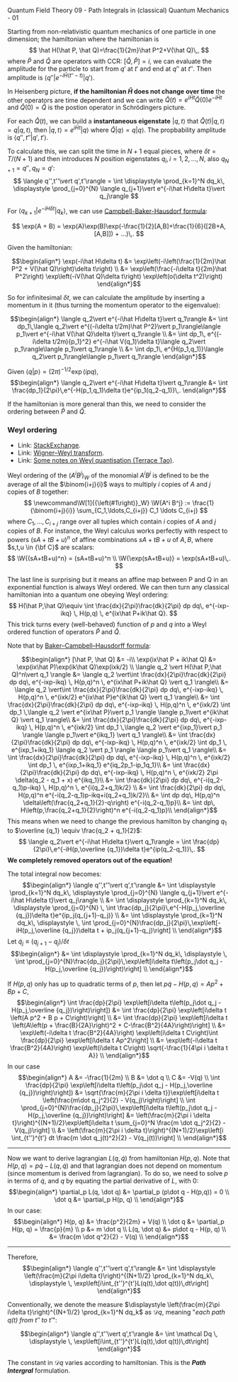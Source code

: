 Quantum Field Theory 09 - Path Integrals in (classical) Quantum Mechanics - 01

Starting from non-relativistic quantum mechanics of one particle in one dimension; the hamiltonian where the hamiltonian is
$$
\hat H(\hat P, \hat Q)=\frac{1}{2m}\hat P^2+V(\hat Q)\,,
$$
where $\hat P$ and $\hat Q$ are operators with CCR: $[\hat Q, \hat P] = i$, we can evaluate the amplitude for the particle to start from $q'$ at $t'$ and end at $q''$ at $t''$. Then amplitude is $\langle q''\vert e^{-i\hat H(t''-t)}\vert q'\rangle$.

In Heisenberg picture, **if the hamiltonian $\hat H$ does not change over time** the other operators are time dependent and we can write $\hat Q(t) = e^{i\hat Ht}\hat Q(0) e^{-i\hat Ht}$ and $\hat Q(0) = \hat Q$ is the postion operator in Schrödingers picture.

For each $\hat Q(t)$, we can build a **instantaneous eigenstate** $\vert q, t\rangle$ that $\hat Q(t)\vert q, t\rangle = q \vert q, t\rangle$, then $\vert q,t\rangle = e^{i\hat Ht}\vert q\rangle$ where $\hat Q\vert q \rangle = q \vert q \rangle$. The propbability amplitude is $\langle q'',t''\vert q',t'\rangle$.

To calculate this, we can split the time in $N+1$ equal pieces, where $\delta t = T/(N+1)$ and then introduces $N$ position eigenstates $q_i,\,i=1,2,...,N$, also $q_{N+1}=q'', q_N=q'$:
$$
\langle q'',t''\vert q',t'\rangle = \int \displaystyle \prod_{k=1}^N dq_k\, \displaystyle \prod_{j=0}^{N} \langle q_{j+1}\vert e^{-i\hat H\delta t}\vert q_j\rangle
$$

For $\langle q_{k+1}\vert e^{-iH\delta t}\vert q_k\rangle$, we can use [Campbell-Baker-Hausdorf formula](https://en.wikipedia.org/wiki/Baker%E2%80%93Campbell%E2%80%93Hausdorff_formula):

$$
\exp(A + B) = \exp(A)\exp(B)\exp(-\frac{1}{2}[A,B]+\frac{1}{6}([2B+A,[A,B]]) + ...)\,.
$$

Given the hamiltonian:

$$\begin{align*}
\exp(-i\hat H\delta t) &= \exp\left(-i\left(\frac{1}{2m}\hat P^2 + V(\hat Q)\right)\delta t\right) \\
&= \exp\left(\frac{-i\delta t}{2m}\hat P^2\right)
\exp\left(-iV(\hat Q)\delta t\right)
\exp\left(o(\delta t^2)\right)
\end{align*}$$

So for infinitesimal $\delta t$, we can calculate the amplitude by inserting a momentum in it (thus turning the momentum operator to the eigenvalue):

$$\begin{align*}
\langle q_2\vert e^{-i\hat H\delta t}\vert q_1\rangle
&= \int dp_1\,\langle q_2\vert e^{(-i\delta t/2m)\hat P^2}\vert p_1\rangle\langle p_1\vert e^{-i\hat V(\hat Q)\delta t}\vert q_1\rangle \\
&= \int dp_1\, e^{(-i\delta t/2m){p_1}^2} e^{-i\hat V(q_1)\delta t}\langle q_2\vert p_1\rangle\langle p_1\vert q_1\rangle \\
&= \int dp_1\, e^{H(p_1,q_1)}\langle q_2\vert p_1\rangle\langle p_1\vert q_1\rangle
\end{align*}$$

Given $\langle q\vert p\rangle = (2\pi)^{-1/2}\exp(ipq)$,
$$\begin{align*}
\langle q_2\vert e^{-i\hat H\delta t}\vert q_1\rangle &=
\int \frac{dp_1}{2\pi}\,e^{-H(p_1,q_1)\delta t}e^{ip_1(q_2-q_1)}\,.
\end{align*}$$

If the hamiltonian is more general than this, we need to consider the ordering between $\hat P$ and $\hat Q$.

### Weyl ordering
* Link: [StackExchange](http://physics.stackexchange.com/questions/57299/weyl-ordering-rule).
* Link: [Wigner–Weyl transform](https://en.wikipedia.org/wiki/Wigner%E2%80%93Weyl_transform).
* Link: [Some notes on Weyl quantisation (Terrace Tao)](https://terrytao.wordpress.com/2012/10/07/some-notes-on-weyl-quantisation/).

Weyl ordering of the $(A^i B^j)_W$ of the monomial $A^iB^j$ is defined to be the average of all the $\binom{i+j}{i}$ ways to multiply $i$ copies of $A$ and $j$ copies of $B$ together:
$$
\newcommand\W[1]{{\left(#1\right)}_W}
\W{A^i B^j} := \frac{1}{\binom{i+j}{i}} \sum_{C_1,\ldots,C_{i+j}} C_1 \ldots C_{i+j}
$$
where $C_1,\ldots,C_{i+j}$ range over all tuples which contain $i$ copies of $A$ and $j$ copies of $B$. For instance, the Weyl calculus works perfectly with respect to powers $(sA+tB+u)^n$ of affine combinations $sA+tB+u$ of $A,B$, where $s,t,u \in {\bf C}$ are scalars:
$$
\W{(sA+tB+u)^n} = (sA+tB+u)^n \\
\W{\exp(sA+tB+u)} = \exp(sA+tB+u)\,.
$$

The last line is surprising but it means an affine map between P and Q in an exponential function is always Weyl ordered. We can then turn any classical hamiltonian into a quantum one obeying Weyl ordering:
$$
H(\hat P,\hat Q)\equiv \int \frac{dx}{2\pi}\frac{dk}{2\pi} dp dq\, e^{-ixp-ikq} \, H(p,q) \, e^{ix\hat P+ik\hat Q}.
$$
This trick turns every (well-behaved) function of $p$ and $q$ into a Weyl ordered function of operators $\hat P$ and $\hat Q$.

Note that by [Baker–Campbell–Hausdorff formula](https://en.wikipedia.org/wiki/Baker%E2%80%93Campbell%E2%80%93Hausdorff_formula#The_Hadamard_lemma):

$$\begin{align*}
[\hat P, \hat Q] &= -i\\
\exp(ix\hat P + ik\hat Q) &= \exp(ix\hat P)\exp(ik\hat Q)\exp(ixk/2) \\
\langle q_2 \vert H(\hat P,\hat Q)^n\vert q_1 \rangle
&= \langle q_2 \vert\int \frac{dx}{2\pi}\frac{dk}{2\pi} dp dq\, e^{-ixp-ikq} \, H(p,q)^n \, e^{ix\hat P+ik\hat Q} \vert q_1 \rangle\\
&= \langle q_2 \vert\int \frac{dx}{2\pi}\frac{dk}{2\pi} dp dq\, e^{-ixp-ikq} \, H(p,q)^n \, e^{ixk/2} e^{ix\hat P}e^{ik\hat Q} \vert q_1 \rangle\\
&= \int \frac{dx}{2\pi}\frac{dk}{2\pi} dp dq\, e^{-ixp-ikq} \, H(p,q)^n \, e^{ixk/2} \int dp_1 \,\langle q_2 \vert e^{ix\hat P}\vert p_1 \rangle \langle p_1\vert e^{ik\hat Q} \vert q_1 \rangle\\
&= \int \frac{dx}{2\pi}\frac{dk}{2\pi} dp dq\, e^{-ixp-ikq} \, H(p,q)^n \, e^{ixk/2} \int dp_1 \,\langle q_2 \vert e^{ixp_1}\vert p_1 \rangle \langle p_1\vert e^{ikq_1} \vert q_1 \rangle\\
&= \int \frac{dx}{2\pi}\frac{dk}{2\pi} dp dq\, e^{-ixp-ikq} \, H(p,q)^n \, e^{ixk/2} \int dp_1 \, e^{ixp_1+ikq_1} \langle q_2 \vert p_1 \rangle \langle p_1\vert q_1 \rangle\\
&= \int \frac{dx}{2\pi}\frac{dk}{2\pi} dp dq\, e^{-ixp-ikq} \, H(p,q)^n \, e^{ixk/2} \int dp_1 \, e^{ixp_1+ikq_1} e^{iq_2p_1-ip_1q_1}\\
&= \int \frac{dx}{2\pi}\frac{dk}{2\pi} dp dq\, e^{-ixp-ikq} \, H(p,q)^n \, e^{ixk/2} 2\pi \delta(q_2 - q_1 + x) e^{ikq_1}\\
&= \int \frac{dk}{2\pi} dp dq\, e^{-i(q_2-q_1)p-ikq} \, H(p,q)^n \, e^{i(q_2+q_1)k/2} \\
&= \int \frac{dk}{2\pi} dp dq\, H(p,q)^n e^{-i(q_2-q_1)p-ikq+i(q_2+q_1)k/2}\\
&= \int dp dq\, H(p,q)^n \delta\left(\frac{q_2+q_1}{2}-q\right) e^{-i(q_2-q_1)p}\\
&= \int dp\, H\left(p,\frac{q_2+q_1}{2}\right)^n e^{-i(q_2-q_1)p}\\
\end{align*}$$
This means when we need to change the previous hamilton by changing $q_1$ to $\overline {q_1} \equiv \frac{q_2 + q_1}{2}$:
$$
\langle q_2\vert e^{-i\hat H\delta t}\vert q_1\rangle =
\int \frac{dp}{2\pi}\,e^{-iH(p,\overline {q_1})\delta t}e^{ip(q_2-q_1)}\,.
$$
**We completely removed operators out of the equation!**

The total integral now becomes:
$$\begin{align*}
\langle q'',t''\vert q',t'\rangle
&= \int \displaystyle \prod_{k=1}^N dq_k\, \displaystyle \prod_{j=0}^{N} \langle q_{j+1}\vert e^{-i\hat H\delta t}\vert q_j\rangle \\
&= \int \displaystyle \prod_{k=1}^N dq_k\, \displaystyle \prod_{j=0}^{N} \,
   \int \frac{dp_j}{2\pi}\,e^{-H(p_j,\overline {q_j})\delta t}e^{ip_j(q_{j+1}-q_j)} \\
&= \int \displaystyle \prod_{k=1}^N dq_k\, \displaystyle \,
   \int \prod_{j=0}^{N}\frac{dp_j}{2\pi}\,\exp\left[-iH(p_j,\overline {q_j})\delta t + ip_j(q_{j+1}-q_j)\right] \\
\end{align*}$$
Let $\dot q_j \equiv (q_{j+1}-q_j) / \delta t$
$$\begin{align*}
&= \int \displaystyle \prod_{k=1}^N dq_k\, \displaystyle \,
   \int \prod_{j=0}^{N}\frac{dp_j}{2\pi}\,\exp\left[i\delta t\left(p_j\dot q_j - H(p_j,\overline {q_j})\right)\right] \\
\end{align*}$$

If $H(p, q)$ only has up to quadratic terms of $p$, then let $p\dot q - H(p, q) = A p^2 + B p + C$,
$$\begin{align*}
\int \frac{dp}{2\pi} \exp\left[i\delta t\left(p_j\dot q_j - H(p_j,\overline {q_j})\right)\right])
&= \int \frac{dp}{2\pi} \exp\left[i\delta t \left(A p^2 + B p + C\right)\right] \\
&= \int \frac{dp}{2\pi} \exp\left[i\delta t \left(A\left(p + \frac{B}{2A}\right)^2 + C-\frac{B^2}{4A}\right)\right] \\
&= \exp\left(-i\delta t \frac{B^2}{4A}\right) \exp\left(i\delta t C\right)\int \frac{dp}{2\pi} \exp\left[i\delta t Ap^2\right] \\
&= \exp\left(-i\delta t \frac{B^2}{4A}\right) \exp\left(i\delta t C\right)
   \sqrt{-\frac{1}{4\pi i \delta t A}} \\
\end{align*}$$
In our case
$$\begin{align*}
A &= -\frac{1}{2m} \\
B &= \dot q \\
C &= -V(q) \\
\int \frac{dp}{2\pi} \exp\left[i\delta t\left(p_j\dot q_j - H(p_j,\overline {q_j})\right)\right])
&= \sqrt{\frac{m}{2\pi i \delta t}}\exp\left[i\delta t \left(\frac{m\dot q_j^2}{2} - V(q_j)\right)\right] \\
\int \prod_{j=0}^{N}\frac{dp_j}{2\pi}\,\exp\left[i\delta t\left(p_j\dot q_j - H(p_j,\overline {q_j})\right)\right]
&= \left(\frac{m}{2\pi i \delta t}\right)^{(N+1)/2}\exp\left[i\delta t \sum_{j=0}^N \frac{m \dot q_j^2}{2} - V(q_j)\right] \\
&= \left(\frac{m}{2\pi i \delta t}\right)^{(N+1)/2}\exp\left[i \int_{t''}^{t'} dt \frac{m \dot q_j(t)^2}{2} - V(q_j(t))\right] \\
\end{align*}$$

---

Now we want to derive lagrangian $L(q, \dot q)$ from hamiltonian $H(p, q)$. Note that $H(p, q) = p\dot q - L(q, \dot q)$ and that lagrangian does not depend on momentum (since momentum is derived from lagrangian). To do so, we need to solve $p$ in terms of $\dot q$, and $q$ by equating the partial derivative of $L$, with $0$:
$$\begin{align*}
\partial_p L(q, \dot q) &= \partial_p (p\dot q - H(p,q)) = 0 \\
\dot q &= \partial_p H(p, q) \\
\end{align*}$$
In our case:
$$\begin{align*}
H(p, q) &= \frac{p^2}{2m} + V(q) \\
\dot q &= \partial_p H(p, q) = \frac{p}{m} \\
p &= m \dot q \\
L(q, \dot q) &= p\dot q - H(p, q) \\
 &= \frac{m \dot q^2}{2} - V(q) \\
\end{align*}$$

---

Therefore,
$$\begin{align*}
\langle q'',t''\vert q',t'\rangle &= \int \displaystyle \left(\frac{m}{2\pi i\delta t}\right)^{(N+1)/2} \prod_{k=1}^N dq_k\, \displaystyle \,
\exp\left[i\int_{t''}^{t'}L(q(t),\dot q(t))\,dt\right]
\end{align*}$$

Conventionally, we denote the measure $\displaystyle \left(\frac{m}{2\pi i\delta t}\right)^{(N+1)/2} \prod_{k=1}^N dq_k$ as $\mathcal D q$, meaning "_each path $q(t)$ from $t''$ to $t'$_":

$$\begin{align*}
\langle q'',t''\vert q',t'\rangle &= \int \mathcal Dq \, \displaystyle \,
\exp\left[i\int_{t''}^{t'}L(q(t),\dot q(t))\,dt\right]
\end{align*}$$

The constant in $\mathcal Dq$ varies according to hamiltonian. This is the ***Path Intergral*** formulation.

